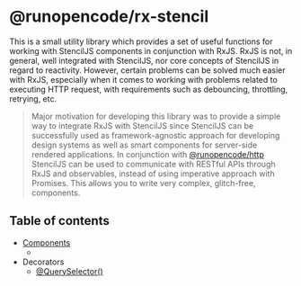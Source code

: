 # @runopencode/rx-stencil

This is a small utility library which provides a set of useful functions for working with StencilJS components in
conjunction with RxJS. RxJS is not, in general, well integrated with StencilJS, nor core concepts of StencilJS in regard
to reactivity. However, certain problems can be solved much easier with RxJS, especially when it comes to working with
problems related to executing HTTP request, with requirements such as debouncing, throttling, retrying, etc.

> Major motivation for developing this library was to provide a simple way to integrate RxJS with StencilJS
> since StencilJS can be successfully used as framework-agnostic approach for developing design systems as well as smart
> components for server-side rendered applications. In conjunction
> with [@runopencode/http](https://github.com/RunOpenCode/http) StencilJS can be used to communicate with RESTful APIs
> through RxJS and observables, instead of using imperative approach with Promises. This allows you to write very
> complex, glitch-free, components.

## Table of contents

- [Components](docs/components.md)
  - [<rx-async>](docs/components.md#rx-async)
- Decorators
  - [@QuerySelector()](docs/query-selector-decorator.md)

